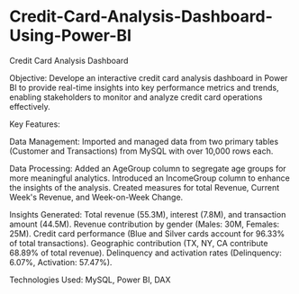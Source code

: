# Credit-Card-Analysis-Dashboard-Using-Power-BI
Credit Card Analysis Dashboard

Objective:
Develope an interactive  credit card analysis dashboard in Power BI to provide real-time insights into key performance metrics and trends, enabling stakeholders to monitor and analyze credit card operations effectively.

Key Features:

Data Management: 
Imported and managed data from two primary tables (Customer and Transactions) from MySQL with over 10,000 rows each.

Data Processing:
Added an AgeGroup column to segregate age groups for more meaningful analytics.
Introduced an IncomeGroup column to enhance the insights of the analysis.
Created measures for total Revenue, Current Week's Revenue, and Week-on-Week Change.

Insights Generated:
Total revenue (55.3M), interest (7.8M), and transaction amount (44.5M).
Revenue contribution by gender (Males: 30M, Females: 25M).
Credit card performance (Blue and Silver cards account for 96.33% of total transactions).
Geographic contribution (TX, NY, CA contribute 68.89% of total revenue).
Delinquency and activation rates (Delinquency: 6.07%, Activation: 57.47%).

Technologies Used: MySQL, Power BI, DAX
